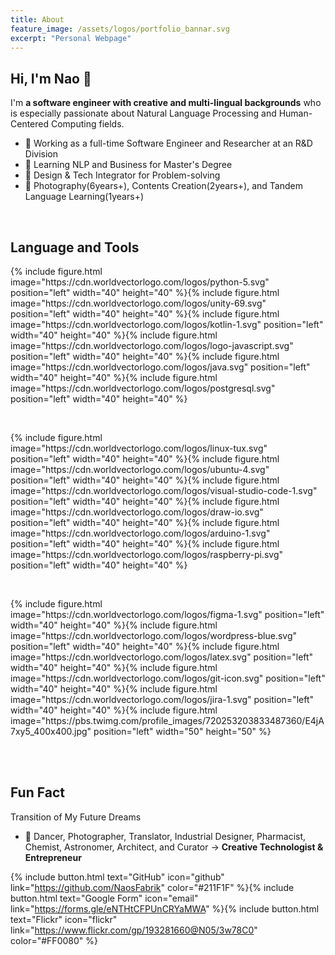 ```yaml
---
title: About 
feature_image: /assets/logos/portfolio_bannar.svg
excerpt: "Personal Webpage"
---
```


## Hi, I'm Nao 👋
I'm **a software engineer with creative and multi-lingual backgrounds** who is especially passionate about Natural Language Processing and Human-Centered Computing fields. 

- 🦊 Working as a full-time Software Engineer and Researcher at an R&D Division 
- 🚀 Learning NLP and Business for Master's Degree
- 🎨 Design & Tech Integrator for Problem-solving
- 🌱 Photography(6years+), Contents Creation(2years+), and Tandem Language Learning(1years+)

<br>

## Language and Tools
<p>
{% include figure.html image="https://cdn.worldvectorlogo.com/logos/python-5.svg" position="left" width="40" height="40" %}{% include figure.html image="https://cdn.worldvectorlogo.com/logos/unity-69.svg" position="left" width="40" height="40" %}{% include figure.html image="https://cdn.worldvectorlogo.com/logos/kotlin-1.svg" position="left" width="40" height="40" %}{% include figure.html image="https://cdn.worldvectorlogo.com/logos/logo-javascript.svg" position="left" width="40" height="40" %}{% include figure.html image="https://cdn.worldvectorlogo.com/logos/java.svg" position="left" width="40" height="40" %}{% include figure.html image="https://cdn.worldvectorlogo.com/logos/postgresql.svg" position="left" width="40" height="40" %}
</p>
<br>
<p>
{% include figure.html image="https://cdn.worldvectorlogo.com/logos/linux-tux.svg" position="left" width="40" height="40" %}{% include figure.html image="https://cdn.worldvectorlogo.com/logos/ubuntu-4.svg" position="left" width="40" height="40" %}{% include figure.html image="https://cdn.worldvectorlogo.com/logos/visual-studio-code-1.svg" position="left" width="40" height="40" %}{% include figure.html image="https://cdn.worldvectorlogo.com/logos/draw-io.svg" position="left" width="40" height="40" %}{% include figure.html image="https://cdn.worldvectorlogo.com/logos/arduino-1.svg" position="left" width="40" height="40" %}{% include figure.html image="https://cdn.worldvectorlogo.com/logos/raspberry-pi.svg" position="left" width="40" height="40" %}
</p>
<br>
<p>
{% include figure.html image="https://cdn.worldvectorlogo.com/logos/figma-1.svg" position="left" width="40" height="40" %}{% include figure.html image="https://cdn.worldvectorlogo.com/logos/wordpress-blue.svg" position="left" width="40" height="40" %}{% include figure.html image="https://cdn.worldvectorlogo.com/logos/latex.svg" position="left" width="40" height="40" %}{% include figure.html image="https://cdn.worldvectorlogo.com/logos/git-icon.svg" position="left" width="40" height="40" %}{% include figure.html image="https://cdn.worldvectorlogo.com/logos/jira-1.svg" position="left" width="40" height="40" %}{% include figure.html image="https://pbs.twimg.com/profile_images/720253203833487360/E4jA7xy5_400x400.jpg" position="left" width="50" height="50" %}
</p>
<br>  
<br> 

## Fun Fact
Transition of My Future Dreams
- 🦄 Dancer, Photographer, Translator, Industrial Designer, Pharmacist, Chemist, Astronomer, Architect, and Curator -> **Creative Technologist & Entrepreneur**

{% include button.html text="GitHub" icon="github" link="https://github.com/NaosFabrik" color="#211F1F" %}{% include button.html text="Google Form" icon="email" link="https://forms.gle/eNTHtCFPUnCRYaMWA" %}{% include button.html text="Flickr" icon="flickr" link="https://www.flickr.com/gp/193281660@N05/3w78C0" color="#FF0080" %}
